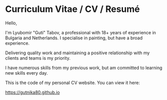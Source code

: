 # Curriculum Vitae / CV / Resumé
Hello, 

I'm Lyubomir "Guti" Tabov, a professional with 18+ years of experience in Bulgaria and Netherlands. I specialise in painting, but have a broad experience.

Delivering quality work and maintaining a positive relationship with my clients and teams is my priority. 

I have numerous skills from my previous work, but am committed to learning new skills every day.

This is the code of my personal CV website.
You can view it here:

https://gutnika80.github.io
